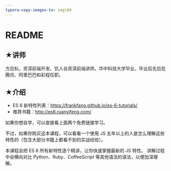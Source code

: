 ```yaml
---
typora-copy-images-to: img\00
---
```


# README

## ★讲师

方应杭，资深前端开发、饥人谷资深前端讲师。华中科技大学毕业，毕业后先后在腾讯、阿里巴巴和彩程任职。

## ★介绍

- ES 6 新特性列表：<https://frankfang.github.io/es-6-tutorials/>
- 推荐书籍：<http://es6.ruanyifeng.com/>

如果你想自学，可以直接看上面两个免费链接学习。

不过，如果你购买这本课程，可以看看一个使用 JS 五年以上的人是怎么理解这些特性的（包含大部分书籍上都看不到的实战经验）。

本课程会把 ES 6 所有新特性逐个精讲，让你快速掌握最新的 JS 特性。
讲解过程中会横向对比 Python、Ruby、CoffeeScript 等其他语法的语法，以便加深理解。


